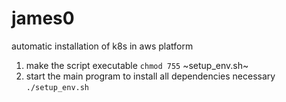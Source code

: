 # james0

automatic installation of k8s in aws platform

  1. make the script executable `chmod 755` ~setup_env.sh~
  2. start the main program to install all dependencies necessary `./setup_env.sh`
